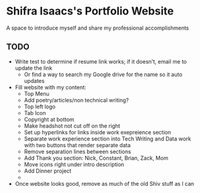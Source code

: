 # Shifra Isaacs's Portfolio Website
A space to introduce myself and share my professional accomplishments

## TODO
- Write test to determine if resume link works; if it doesn't, email me to update the link
  - Or find a way to search my Google drive for the name so it auto updates
- Fill website with my content:
  - Top Menu
  - Add poetry/articles/non technical writing?
  - Top left logo
  - Tab Icon
  - Copyright at bottom
  - Make headshot not cut off on the right
  - Set up hyperlinks for links inside work exepreience section
  - Separate work experience section into Tech Writing and Data work with two buttons that render separate data
  - Remove separation lines between sections
  - Add Thank you section: Nick, Constant, Brian, Zack, Mom
  - Move icons right under intro description
  - Add Dinner project
  -
- Once website looks good, remove as much of the old Shiv stuff as I can
